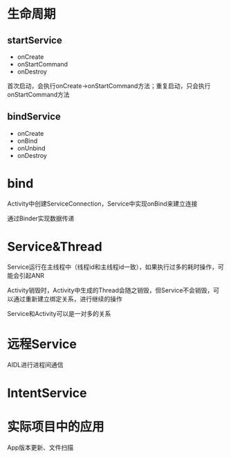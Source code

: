 # 生命周期

## startService

- onCreate
- onStartCommand
- onDestroy

首次启动，会执行onCreate→onStartCommand方法；重复启动，只会执行onStartCommand方法

## bindService

- onCreate
- onBind
- onUnbind
- onDestroy

# bind

Activity中创建ServiceConnection，Service中实现onBind来建立连接

通过Binder实现数据传递

# Service&Thread

Service运行在主线程中（线程id和主线程id一致），如果执行过多的耗时操作，可能会引起ANR

Activity销毁时，Activity中生成的Thread会随之销毁，但Service不会销毁，可以通过重新建立绑定关系，进行继续的操作

Service和Activity可以是一对多的关系

# 远程Service

AIDL进行进程间通信

# IntentService

# 实际项目中的应用

App版本更新、文件扫描
